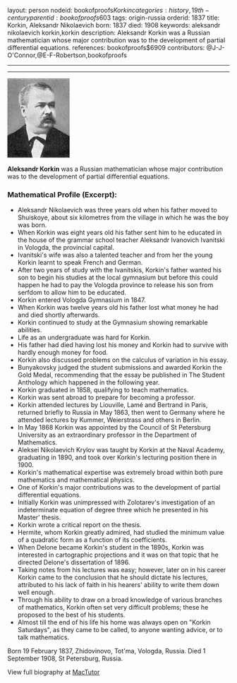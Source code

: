 layout: person
nodeid: bookofproofs$Korkin
categories: history,19th-century
parentid: bookofproofs$603
tags: origin-russia
orderid: 1837
title: Korkin, Aleksandr Nikolaevich
born: 1837
died: 1908
keywords: aleksandr nikolaevich korkin,korkin
description: Aleksandr Korkin was a Russian mathematician whose major contribution was to the development of partial differential equations.
references: bookofproofs$6909
contributors: @J-J-O'Connor,@E-F-Robertson,bookofproofs

---



---

![Korkin.jpg](https://github.com/bookofproofs/bookofproofs.github.io/blob/main/_sources/_assets/images/portraits/Korkin.jpg?raw=true)

**Aleksandr Korkin** was a Russian mathematician whose major contribution was to the development of partial differential equations.

### Mathematical Profile (Excerpt):
* Aleksandr Nikolaevich was three years old when his father moved to Shuiskoye, about six kilometres from the village in which he was the boy was born.
* When Korkin was eight years old his father sent him to he educated in the house of the grammar school teacher Aleksandr Ivanovich Ivanitski in Vologda, the provincial capital.
* Ivanitski's wife was also a talented teacher and from her the young Korkin learnt to speak French and German.
* After two years of study with the Ivanitskis, Korkin's father wanted his son to begin his studies at the local gymnasium but before this could happen he had to pay the Vologda province to release his son from serfdom to allow him to be educated.
* Korkin entered Vologda Gymnasium in 1847.
* When Korkin was twelve years old his father lost what money he had and died shortly afterwards.
* Korkin continued to study at the Gymnasium showing remarkable abilities.
* Life as an undergraduate was hard for Korkin.
* His father had died having lost his money and Korkin had to survive with hardly enough money for food.
* Korkin also discussed problems on the calculus of variation in his essay.
* Bunyakovsky judged the student submissions and awarded Korkin the Gold Medal, recommending that the essay be published in The Student Anthology  which happened in the following year.
* Korkin graduated in 1858, qualifying to teach mathematics.
* Korkin was sent abroad to prepare for becoming a professor.
* Korkin attended lectures by Liouville, Lamé and Bertrand in Paris, returned briefly to Russia in May 1863, then went to Germany where he attended lectures by Kummer, Weierstrass and others in Berlin.
* In May 1868 Korkin was appointed by the Council of St Petersburg University as an extraordinary professor in the Department of Mathematics.
* Aleksei Nikolaevich Krylov was taught by Korkin at the Naval Academy, graduating in 1890, and took over Korkin's lecturing position there in 1900.
* Korkin's mathematical expertise was extremely broad within both pure mathematics and mathematical physics.
* One of Korkin's major contributions was to the development of partial differential equations.
* Initially Korkin was unimpressed with Zolotarev's investigation of an indeterminate equation of degree three which he presented in his Master' thesis.
* Korkin wrote a critical report on the thesis.
* Hermite, whom Korkin greatly admired, had studied the minimum value of a quadratic form as a function of its coefficients.
* When Delone became Korkin's student in the 1890s, Korkin was interested in cartographic projections and it was on that topic that he directed Delone's dissertation of 1896.
* Taking notes from his lectures was easy; however, later on in his career Korkin came to the conclusion that he should dictate his lectures, attributed to his lack of faith in his hearers' ability to write them down well enough.
* Through his ability to draw on a broad knowledge of various branches of mathematics, Korkin often set very difficult problems; these he proposed to the best of his students.
* Almost till the end of his life his home was always open on "Korkin Saturdays", as they came to be called, to anyone wanting advice, or to talk mathematics.

Born 19 February 1837, Zhidovinovo, Tot'ma, Vologda, Russia. Died 1 September 1908, St Petersburg, Russia.

View full biography at [MacTutor](https://mathshistory.st-andrews.ac.uk/Biographies/Korkin/)

